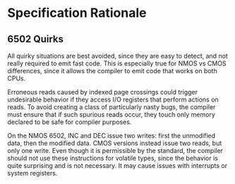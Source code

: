 # Specification Rationale

## 6502 Quirks

All quirky situations are best avoided, since they are easy to detect, and
not really required to emit fast code. This is especially true for NMOS vs
CMOS differences, since it allows the compiler to emit code that works on
both CPUs.

Erroneous reads caused by indexed page crossings could trigger undesirable
behavior if they access I/O registers that perform actions on reads. To avoid
creating a class of particularly nasty bugs, the compiler must ensure that if
such spurious reads occur, they touch only memory declared to be safe for
compiler purposes.

On the NMOS 6502, INC and DEC issue two writes: first the unmodified data,
then the modified data. CMOS versions instead issue two reads, but only one
write. Even though it is permissible by the standard, the compiler should not
use these instructions for volatile types, since the behavior is quite
surprising and is not necessary. It may cause issues with interrupts or
system registers.
